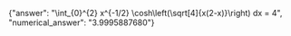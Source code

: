 {"answer": "\\int_{0}^{2} x^{-1/2} \\cosh\\left(\\sqrt[4]{x(2-x)}\\right) dx = 4", "numerical_answer": "3.9995887680"}